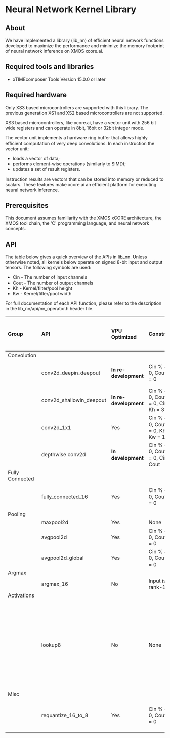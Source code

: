 # Neural Network Kernel Library

## About

We have implemented a library (lib_nn) of efficient neural network functions developed to maximize the performance and minimize the memory footprint of neural network inference on XMOS xcore.ai.

## Required tools and libraries

* xTIMEcomposer Tools Version 15.0.0 or later

## Required hardware

Only XS3 based microcontrollers are supported with this library. The previous generation XS1 and XS2 based microcontrollers are not supported.

XS3 based microcontrollers, like xcore.ai, have a vector unit with 256 bit wide registers and can operate in 8bit, 16bit or 32bit integer mode.

The vector unit implements a hardware ring buffer that allows highly efficient computation of very deep convolutions. In each instruction the vector unit:
* loads a vector of data;
* performs element-wise operations (similarly to SIMD);
* updates a set of result registers.

Instruction results are vectors that can be stored into memory or reduced to scalars. These features make xcore.ai an efficient platform for executing neural network inference.

## Prerequisites

This document assumes familiarity with the XMOS xCORE architecture, the XMOS tool chain, the 'C' programming language, and neural network concepts.

## API

The table below gives a quick overview of the APIs in lib_nn.
Unless otherwise noted, all kernels below operate on signed 8-bit input and output tensors.
The following symbols are used:
- Cin - The number of input channels
- Cout - The number of output channels
- Kh - Kernel/filter/pool height
- Kw - Kernel/filter/pool width

For full documentation of each API function, please refer to the description in the lib_nn/api/nn_operator.h header file.

| Group | API | VPU Optimized | Constraints    | Additional memory required for optimization (bytes) | Comments |
|:----|:---|:------------|:----------------|:--------------------------------------------------------|:-------------|
|Convolution| | | | | |
| |conv2d_deepin_deepout|**In re-development**|Cin % 4 = 0, Cout % 4 = 0|(160 * (Cout + 15) >> 4) - (Cout * 4)| |
| |conv2d_shallowin_deepout|**In re-development**|Cin % 4 = 0, Cout % 4 = 0, Cin * Kh = 32|(160 * (Cout + 15) >> 4) - (Cout * 4)| |
| |conv2d_1x1|Yes|Cin % 4 = 0, Cout % 4 = 0, Kh = Kw = 1|(160 * (Cout + 15) >> 4) - (Cout * 4)|
| |depthwise conv2d|**In development**|Cin % 4 = 0, Cout % 4 = 0, Cin = Cout|(160 * (Cout + 15) >> 4) - (Cout * 4)| |
|Fully Connected| | | | | |
| |fully_connected_16|Yes|Cin % 4 = 0, Cout % 4 = 0|(160 * (Cout + 15) >> 4) - (Cout * 4)|Output is 16-bit|
|Pooling| | | | | |
| |maxpool2d|Yes|None|0| |
| |avgpool2d|Yes|Cin % 4 = 0, Cout % 4 = 0|0| |
| |avgpool2d_global|Yes|Cin % 4 = 0, Cout % 4 = 0|0| |
|Argmax| | | | | |
| |argmax_16|No|Input is rank-1|0|Input is 16-bit|
|Activations| | | | | |
| |lookup8|No|None|256|Logistic (sigmoid), tanh & ReLU activation functions can be implemented using a look-up table mapping 8-bit inputs to 8-bit outputs|
|Misc| | | | | |
| |requantize_16_to_8|Yes|Cin % 4 = 0, Cout % 4 = 0|0|Reduces the bit depth of a 16-bit vector to 8 bits|

